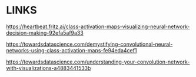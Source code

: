 # LINKS

https://heartbeat.fritz.ai/class-activation-maps-visualizing-neural-network-decision-making-92efa5af9a33

https://towardsdatascience.com/demystifying-convolutional-neural-networks-using-class-activation-maps-fe94eda4cef1

https://towardsdatascience.com/understanding-your-convolution-network-with-visualizations-a4883441533b
